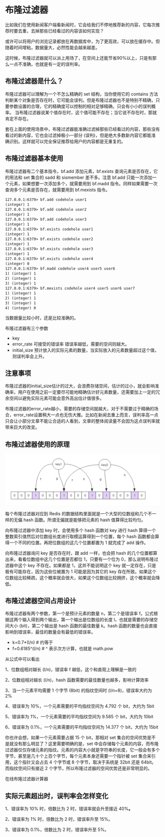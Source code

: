 # 布隆过滤器

比如我们在使用新闻客户端看新闻时，它会给我们不停地推荐新的内容，它每次推荐时要去重，去掉那些已经看过的内容该如何实现？

或许可以将用户的浏览记录都放在再数据库中，为了更高效，可以放在缓存中。但随着时间增粘，数据量大，必然性能会越来越差。

这时候，布隆过滤器就可以派上用场了，在空间上还能节省90%以上，只是有那么一点不准确，也就是有一定的误判率。

## 布隆过滤器是什么？

布隆过滤器可以理解为一个不怎么精确的 set 结构，当你使用它的 contains 方法判断某个对象是否存在时，它可能会误判。但是布隆过滤器也不是特别不精确，只要参数设置的合理，它的精确度可以控制的相对足够精确，只会有小小的误判概率。 当布隆过滤器说某个值存在时，这个值可能不存在；当它说不存在时，那就肯定不存在。

套在上面的使用场景中，布隆过滤器能准确过滤掉那些已经看过的内容，那些没有看过的新内容，它也会过滤掉极小一部分 \(误判\)，但是绝大多数新内容它都能准确识别。这样就可以完全保证推荐给用户的内容都是无重复的。 

## 布隆**过滤器基本使用** 

布隆过滤器有二个基本指令，bf.add 添加元素，bf.exists 查询元素是否存在，它的用法和 set 集合的 sadd 和 sismember 差不多。注意 bf.add 只能一次添加一个元素，如果想要一次添加多个，就需要用到 bf.madd 指令。同样如果需要一次查询多个元素是否存在，就需要用到 bf.mexists 指令。 

```text
127.0.0.1:6379> bf.add codehole user1
(integer) 1
127.0.0.1:6379> bf.add codehole user2
(integer) 1
127.0.0.1:6379> bf.add codehole user3
(integer) 1
127.0.0.1:6379> bf.exists codehole user1
(integer) 1
127.0.0.1:6379> bf.exists codehole user2
(integer) 1
127.0.0.1:6379> bf.exists codehole user3
(integer) 1
127.0.0.1:6379> bf.exists codehole user4
(integer) 0
127.0.0.1:6379> bf.madd codehole user4 user5 user6
1) (integer) 1
2) (integer) 1
3) (integer) 1
127.0.0.1:6379> bf.mexists codehole user4 user5 user6 user7
1) (integer) 1
2) (integer) 1
3) (integer) 1
4) (integer) 0
```

当数据量比较小时，还是比较准确的。

布隆过滤器有三个参数

* key  
* error\_rate 可接受的错误率    错误率越低，需要的空间则越大。
* initial\_size 预计放入的实际元素的数量，当实际放入的元素数量超过这个值，则误判率会上升。

## 注意事项

布隆过滤器的initial\_size估计的过大，会浪费存储空间，估计的过小，就会影响准确率，用户在使用之前一定要尽可能地精确估计好元素数量，还需要加上一定的冗余空间以避免实际元素可能会意外高出估计值很多。 

布隆过滤器的error\_rate越小，需要的存储空间就越大，对于不需要过于精确的场合，error\_rate设置稍大一点也无伤大雅。比如在新闻去重上而言，误判率高一点只会让小部分文章不能让合适的人看到，文章的整体阅读量不会因为这点误判率就带来巨大的改变。 

## 布隆过滤器使用的原理

![](../../.gitbook/assets/image%20%283%29.png)

每个布隆过滤器对应到 Redis 的数据结构里面就是一个大型的位数组和几个不一样的无偏 hash 函数。所谓无偏就是能够把元素的 hash 值算得比较均匀。 

向布隆过滤器中添加 key 时，会使用多个 hash 函数对 key 进行 hash 算得一个整数索引值然后对位数组长度进行取模运算得到一个位置，每个 hash 函数都会算得一个不同的位置。再把位数组的这几个位置都置为 1 就完成了 add 操作。 

向布隆过滤器询问 key 是否存在时，跟 add 一样，也会把 hash 的几个位置都算出来，看看位数组中这几个位置是否都位 1，只要有一个位为 0，那么说明布隆过滤器中这个 key 不存在。如果都是 1，这并不能说明这个 key 就一定存在，只是极有可能存在，因为这些位被置为 1 可能是因为其它的 key 存在所致。如果这个位数组比较稀疏，这个概率就会很大，如果这个位数组比较拥挤，这个概率就会降低。

## 布隆过滤器空间占用设计 

布隆过滤器有两个参数，第一个是预计元素的数量 n，第二个是错误率 f。公式根据这两个输入得到两个输出，第一个输出是位数组的长度 l，也就是需要的存储空间大小 \(bit\)，第二个输出是 hash 函数的最佳数量 k。hash 函数的数量也会直接影响到错误率，最佳的数量会有最低的错误率。 

* k=0.7\*\(l/n\) \# 约等于 
* f=0.6185^\(l/n\) \# ^ 表示次方计算，也就是 math.pow 

从公式中可以看出 

1、位数组相对越长 \(l/n\)，错误率 f 越低，这个和直观上理解是一致的 

2、位数组相对越长 \(l/n\)，hash 函数需要的最佳数量也越多，影响计算效率 

3、当一个元素平均需要 1 个字节 \(8bit\) 的指纹空间时 \(l/n=8\)，错误率大约为 2% 

4、错误率为 10%，一个元素需要的平均指纹空间为 4.792 个 bit，大约为 5bit 

5、错误率为 1%，一个元素需要的平均指纹空间为 9.585 个 bit，大约为 10bit 

6、错误率为 0.1%，一个元素需要的平均指纹空间为 14.377 个 bit，大约为 15bit 

你也许会想，如果一个元素需要占据 15 个 bit，那相对 set 集合的空间优势是不是就没有那么明显了？这里需要明确的是，set 中会存储每个元素的内容，而布隆过滤器仅仅存储元素的指纹。元素的内容大小就是字符串的长度，它一般会有多个字节，甚至是几十个上百个字节，每个元素本身还需要一个指针被 set 集合来引用，这个指针又会占去 4 个字节或 8 个字节，取决于系统是 32bit 还是 64bit。而指纹空间只有接近 2 个字节，所以布隆过滤器的空间优势还是非常明显的。 

在线布隆过滤器计算器

## **实际元素超出时**，**误判率会怎样变化** 

1、错误率为 10% 时，倍数比为 2 时，错误率就会升至接近 40%**。**

2、错误率为 1% 时，倍数比为 2 时，错误率升至 15%。

3、错误率为 0.1%，倍数比为 2 时，错误率升至 5%。



